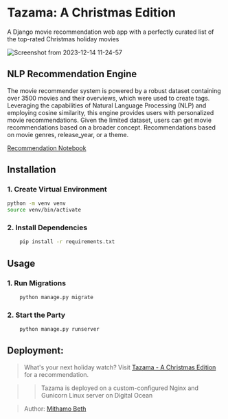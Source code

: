 # Tazama: A Christmas Edition
A Django movie recommendation web app with a perfectly curated list of the top-rated Christmas holiday movies 


![Screenshot from 2023-12-14 11-24-57](https://github.com/Mythamor/Tazama-A_Christmas_Edition/assets/113252977/90516054-475a-458a-8496-070922a2bcc8)

## NLP Recommendation Engine
The movie recommender system is powered by a robust dataset containing over 3500 movies and their overviews, which were used to create tags. Leveraging the capabilities of Natural Language Processing (NLP) and employing cosine similarity, this engine provides users with personalized movie recommendations. Given the limited dataset, users can get movie recommendations based on a broader concept. Recommendations based on movie genres, release_year, or a theme.

[Recommendation Notebook](https://github.com/Mythamor/Tazama-A-Movie-Recommendation-Web-App/blob/main/recommendation_engine/Movie_Recommendation_System.ipynb)

## Installation

### 1. Create Virtual Environment
``` bash
python -m venv venv
source venv/bin/activate
```

### 2. Install Dependencies
``` bash
    pip install -r requirements.txt
```
## Usage

### 1. Run Migrations
``` bash
    python manage.py migrate
```

### 2. Start the Party
``` bash
    python manage.py runserver
```

## Deployment: 
> What's your next holiday watch? Visit [Tazama -  A Christmas Edition](https://xmas.tazama.tech) for a recommendation.

>> Tazama is deployed on a custom-configured Nginx and Gunicorn Linux server on Digital Ocean

> Author: [Mithamo Beth](https://www.mithamo.tech)
